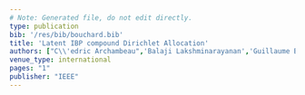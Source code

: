 ```yaml
---
# Note: Generated file, do not edit directly.
type: publication
bib: '/res/bib/bouchard.bib'
title: 'Latent IBP compound Dirichlet Allocation'
authors: ["C\\'edric Archambeau",'Balaji Lakshminarayanan','Guillaume Bouchard']
venue_type: international
pages: "1"
publisher: "IEEE"
---
```

